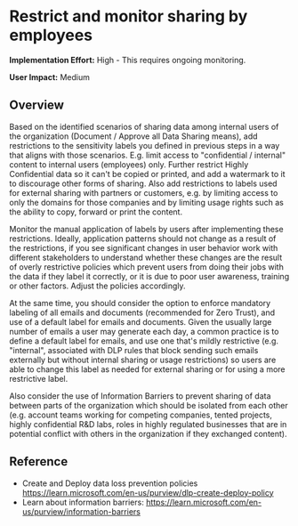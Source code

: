 # Restrict and monitor sharing by employees

**Implementation Effort:** High - This requires ongoing monitoring.

**User Impact:** Medium

## Overview

Based on the identified scenarios of sharing data among internal users of the organization (Document / Approve all Data Sharing means), add restrictions to the sensitivity labels you defined in previous steps in a way that aligns with those scenarios. E.g. limit access to "confidential / internal" content to internal users (employees) only. Further restrict Highly Confidential data so it can't be copied or printed, and add a watermark to it to discourage other forms of sharing. 
Also add restrictions to labels used for external sharing with partners or customers, e.g. by limiting access to only the domains for those companies and by limiting usage rights such as the ability to copy, forward or print the content. 

Monitor the manual application of labels by users after implementing these restrictions. Ideally, application patterns should not change as a result of the restrictions, if you see significant changes in user behavior work with different stakeholders to understand whether these changes are the result of overly restrictive policies which prevent users from doing their jobs with the data if they label it correctly, or it is due to poor user awareness, training or other factors. Adjust the policies accordingly. 

At the same time, you should consider the option to enforce mandatory labeling of all emails and documents (recommended for Zero Trust), and use of a default label for emails and documents. Given the usually large number of emails a user may generate each day, a common practice is to define a default label for emails, and use one that's mildly restrictive (e.g. "internal", associated with DLP rules that block sending such emails externally but without internal sharing or usage restrictions) so users are able to change this label as needed for external sharing or for using a more restrictive label.  

Also consider the use of Information Barriers to prevent sharing of data between parts of the organization which should be isolated from each other (e.g. account teams working for competing companies, tented projects, highly confidential R&D labs, roles in highly regulated businesses that are in potential conflict with others in the organization if they exchanged content).

## Reference

* Create and Deploy data loss prevention policies https://learn.microsoft.com/en-us/purview/dlp-create-deploy-policy
* Learn about information barriers: https://learn.microsoft.com/en-us/purview/information-barriers

